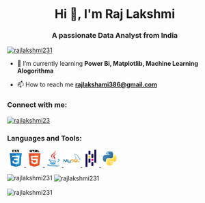 <h1 align="center">Hi 👋, I'm Raj Lakshmi</h1>
<h3 align="center">A passionate Data Analyst from India</h3>

<p align="left"> <a href="https://github.com/ryo-ma/github-profile-trophy"><img src="https://github-profile-trophy.vercel.app/?username=rajlakshmi231" alt="rajlakshmi231" /></a> </p>

- 🌱 I’m currently learning **Power Bi, Matplotlib, Machine Learning Alogorithma**

- 📫 How to reach me **rajlakshami386@gmail.com**

<h3 align="left">Connect with me:</h3>
<p align="left">
<a href="https://linkedin.com/in/rajlakshmi23" target="blank"><img align="center" src="https://raw.githubusercontent.com/rahuldkjain/github-profile-readme-generator/master/src/images/icons/Social/linked-in-alt.svg" alt="rajlakshmi23" height="30" width="40" /></a>
</p>

<h3 align="left">Languages and Tools:</h3>
<p align="left"> <a href="https://www.w3schools.com/css/" target="_blank" rel="noreferrer"> <img src="https://raw.githubusercontent.com/devicons/devicon/master/icons/css3/css3-original-wordmark.svg" alt="css3" width="40" height="40"/> </a> <a href="https://www.w3.org/html/" target="_blank" rel="noreferrer"> <img src="https://raw.githubusercontent.com/devicons/devicon/master/icons/html5/html5-original-wordmark.svg" alt="html5" width="40" height="40"/> </a> <a href="https://www.java.com" target="_blank" rel="noreferrer"> <img src="https://raw.githubusercontent.com/devicons/devicon/master/icons/java/java-original.svg" alt="java" width="40" height="40"/> </a> <a href="https://www.mysql.com/" target="_blank" rel="noreferrer"> <img src="https://raw.githubusercontent.com/devicons/devicon/master/icons/mysql/mysql-original-wordmark.svg" alt="mysql" width="40" height="40"/> </a> <a href="https://pandas.pydata.org/" target="_blank" rel="noreferrer"> <img src="https://raw.githubusercontent.com/devicons/devicon/2ae2a900d2f041da66e950e4d48052658d850630/icons/pandas/pandas-original.svg" alt="pandas" width="40" height="40"/> </a> <a href="https://www.python.org" target="_blank" rel="noreferrer"> <img src="https://raw.githubusercontent.com/devicons/devicon/master/icons/python/python-original.svg" alt="python" width="40" height="40"/> </a> </p>

<p><img align="left" src="https://github-readme-stats.vercel.app/api/top-langs?username=rajlakshmi231&show_icons=true&locale=en&layout=compact" alt="rajlakshmi231" /></p>

<p>&nbsp;<img align="center" src="https://github-readme-stats.vercel.app/api?username=rajlakshmi231&show_icons=true&locale=en" alt="rajlakshmi231" /></p>

<p><img align="center" src="https://github-readme-streak-stats.herokuapp.com/?user=rajlakshmi231&" alt="rajlakshmi231" /></p>

